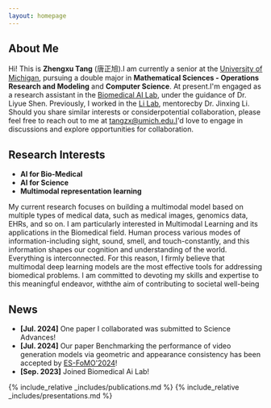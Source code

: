 ```yaml
---
layout: homepage
---
```


## About Me

Hi! This is **Zhengxu Tang** (唐正旭).I am currently a senior at the [University of Michigan](https://umich.edu), pursuing a double major in **Mathematical Sciences - Operations Research and Modeling** and **Computer Science**. At present.I'm engaged as a research assistant in the [Biomedical AI Lab](https://liyueshen.engin.umich.edu/), under the guidance of Dr. Liyue Shen. Previously, I worked in the [Li Lab](https://www.labli.net/), mentorecby Dr. Jinxing Li.
Should you share similar interests or considerpotential collaboration, please feel free to reach out to me at tangzx@umich.edu.I'd love to engage in discussions and explore opportunities for collaboration.

## Research Interests

- **AI for Bio-Medical** 
- **AI for Science**
- **Multimodal representation learning** 

My current research focuses on building a multimodal model based on multiple types of medical data, such as medical images, genomics data, EHRs, and so on. I am particularly interested in Multimodal Learning and its applications in the Biomedical field. Human process various modes of information-including sight, sound, smell, and touch-constantly, and this information shapes our cognition and understanding of the world. Everything is interconnected. For this reason, I firmly believe that multimodal deep learning models are the most effective tools for addressing biomedical problems. l am committed to devoting my skills and expertise to this meaningful endeavor, withthe aim of contributing to societal well-being

## News
- **[Jul. 2024]** One paper I collaborated was submitted to Science Advances!
- **[Jul. 2024]** Our paper Benchmarking the performance of video generation models via geometric and appearance consistency has been accepted by [ES-FoMO'2024](https://es-fomo.com/)!
- **[Sep. 2023]** Joined Biomedical Ai Lab!

{% include_relative _includes/publications.md %}
{% include_relative _includes/presentations.md %}

